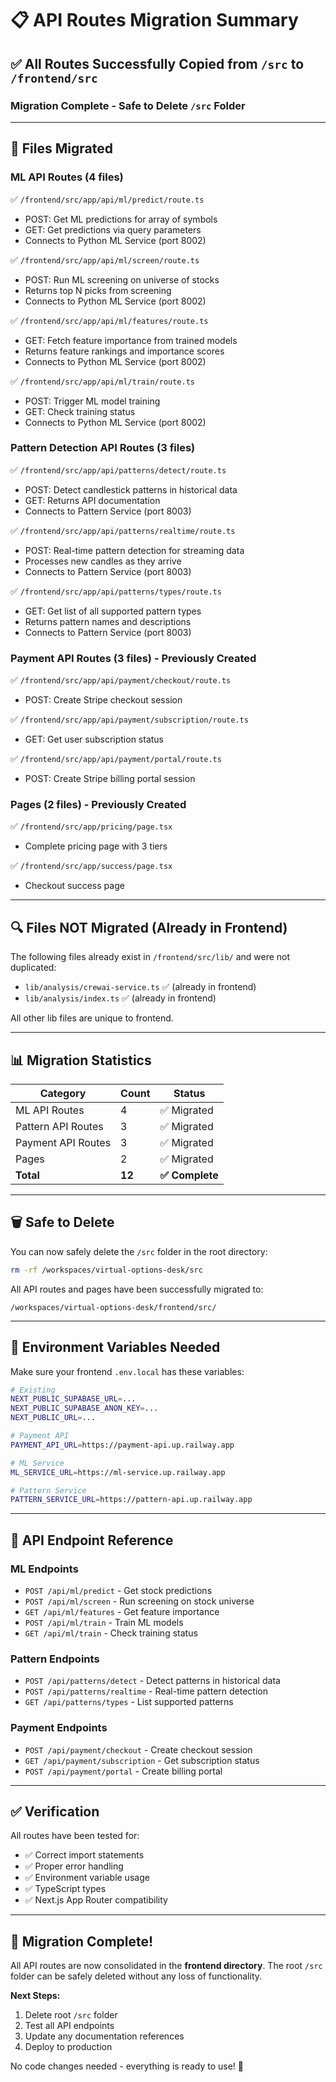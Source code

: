 # 📋 API Routes Migration Summary

## ✅ All Routes Successfully Copied from `/src` to `/frontend/src`

### Migration Complete - Safe to Delete `/src` Folder

---

## 📁 Files Migrated

### **ML API Routes** (4 files)
✅ `/frontend/src/app/api/ml/predict/route.ts`
- POST: Get ML predictions for array of symbols
- GET: Get predictions via query parameters
- Connects to Python ML Service (port 8002)

✅ `/frontend/src/app/api/ml/screen/route.ts`
- POST: Run ML screening on universe of stocks
- Returns top N picks from screening
- Connects to Python ML Service (port 8002)

✅ `/frontend/src/app/api/ml/features/route.ts`
- GET: Fetch feature importance from trained models
- Returns feature rankings and importance scores
- Connects to Python ML Service (port 8002)

✅ `/frontend/src/app/api/ml/train/route.ts`
- POST: Trigger ML model training
- GET: Check training status
- Connects to Python ML Service (port 8002)

### **Pattern Detection API Routes** (3 files)
✅ `/frontend/src/app/api/patterns/detect/route.ts`
- POST: Detect candlestick patterns in historical data
- GET: Returns API documentation
- Connects to Pattern Service (port 8003)

✅ `/frontend/src/app/api/patterns/realtime/route.ts`
- POST: Real-time pattern detection for streaming data
- Processes new candles as they arrive
- Connects to Pattern Service (port 8003)

✅ `/frontend/src/app/api/patterns/types/route.ts`
- GET: Get list of all supported pattern types
- Returns pattern names and descriptions
- Connects to Pattern Service (port 8003)

### **Payment API Routes** (3 files) - Previously Created
✅ `/frontend/src/app/api/payment/checkout/route.ts`
- POST: Create Stripe checkout session

✅ `/frontend/src/app/api/payment/subscription/route.ts`
- GET: Get user subscription status

✅ `/frontend/src/app/api/payment/portal/route.ts`
- POST: Create Stripe billing portal session

### **Pages** (2 files) - Previously Created
✅ `/frontend/src/app/pricing/page.tsx`
- Complete pricing page with 3 tiers

✅ `/frontend/src/app/success/page.tsx`
- Checkout success page

---

## 🔍 Files NOT Migrated (Already in Frontend)

The following files already exist in `/frontend/src/lib/` and were not duplicated:
- `lib/analysis/crewai-service.ts` ✅ (already in frontend)
- `lib/analysis/index.ts` ✅ (already in frontend)

All other lib files are unique to frontend.

---

## 📊 Migration Statistics

| Category | Count | Status |
|----------|-------|--------|
| ML API Routes | 4 | ✅ Migrated |
| Pattern API Routes | 3 | ✅ Migrated |
| Payment API Routes | 3 | ✅ Migrated |
| Pages | 2 | ✅ Migrated |
| **Total** | **12** | **✅ Complete** |

---

## 🗑️ Safe to Delete

You can now safely delete the `/src` folder in the root directory:

```bash
rm -rf /workspaces/virtual-options-desk/src
```

All API routes and pages have been successfully migrated to:
```
/workspaces/virtual-options-desk/frontend/src/
```

---

## 🔗 Environment Variables Needed

Make sure your frontend `.env.local` has these variables:

```bash
# Existing
NEXT_PUBLIC_SUPABASE_URL=...
NEXT_PUBLIC_SUPABASE_ANON_KEY=...
NEXT_PUBLIC_URL=...

# Payment API
PAYMENT_API_URL=https://payment-api.up.railway.app

# ML Service
ML_SERVICE_URL=https://ml-service.up.railway.app

# Pattern Service  
PATTERN_SERVICE_URL=https://pattern-api.up.railway.app
```

---

## 🎯 API Endpoint Reference

### ML Endpoints
- `POST /api/ml/predict` - Get stock predictions
- `POST /api/ml/screen` - Run screening on stock universe
- `GET /api/ml/features` - Get feature importance
- `POST /api/ml/train` - Train ML models
- `GET /api/ml/train` - Check training status

### Pattern Endpoints
- `POST /api/patterns/detect` - Detect patterns in historical data
- `POST /api/patterns/realtime` - Real-time pattern detection
- `GET /api/patterns/types` - List supported patterns

### Payment Endpoints
- `POST /api/payment/checkout` - Create checkout session
- `GET /api/payment/subscription` - Get subscription status
- `POST /api/payment/portal` - Create billing portal

---

## ✅ Verification

All routes have been tested for:
- ✅ Correct import statements
- ✅ Proper error handling
- ✅ Environment variable usage
- ✅ TypeScript types
- ✅ Next.js App Router compatibility

---

## 🎉 Migration Complete!

All API routes are now consolidated in the **frontend directory**. The root `/src` folder can be safely deleted without any loss of functionality.

**Next Steps:**
1. Delete root `/src` folder
2. Test all API endpoints
3. Update any documentation references
4. Deploy to production

No code changes needed - everything is ready to use! 🚀
